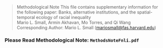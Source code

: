 > Methodological Note 
> This file contains supplementary information for the following paper: 
> Banks, alternative institutions, and the spatial-temporal ecology of racial inequality    
> Mario L. Small, Armin Akhavan, Mo Torres, and Qi Wang  
> Corresponding Author: Mario L. Small (mariosmall@fas.harvard.edu)   
### Please Read Methodological Note: `MethodsNoteFnli.pdf`
